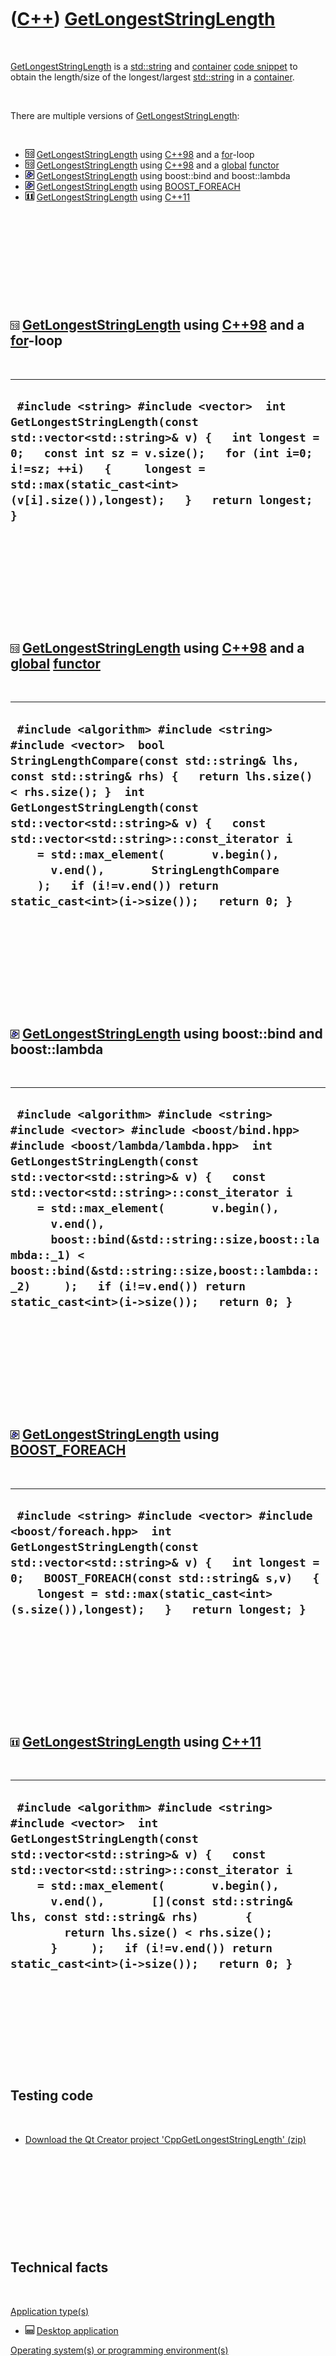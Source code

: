 



 

 

 

 

 

([C++](Cpp.htm)) [GetLongestStringLength](CppGetLongestStringLength.htm)
========================================================================

 

[GetLongestStringLength](CppGetLongestStringLength.htm) is a
[std::string](CppString.htm) and [container](CppContainer.htm) [code
snippet](CppCodeSnippets.htm) to obtain the length/size of the
longest/largest [std::string](CppString.htm) in a
[container](CppContainer.htm).

 

There are multiple versions of
[GetLongestStringLength](CppGetLongestStringLength.htm):

 

-   ![C++98](PicCpp98.png)
    [GetLongestStringLength](CppGetLongestStringLength.htm) using
    [C++98](Cpp98.htm) and a [for](CppFor.htm)-loop
-   ![C++98](PicCpp98.png)
    [GetLongestStringLength](CppGetLongestStringLength.htm) using
    [C++98](Cpp98.htm) and a [global](CppGlobal.htm)
    [functor](CppFunctor.htm)
-   ![Boost](PicBoost.png)
    [GetLongestStringLength](CppGetLongestStringLength.htm) using
    boost::bind and boost::lambda
-   ![Boost](PicBoost.png)
    [GetLongestStringLength](CppGetLongestStringLength.htm) using
    [BOOST\_FOREACH](CppBOOST_FOREACH.htm)
-   ![C++11](PicCpp11.png)
    [GetLongestStringLength](CppGetLongestStringLength.htm) using
    [C++11](Cpp11.htm)

 

 

 

 

 

![C++98](PicCpp98.png) [GetLongestStringLength](CppGetLongestStringLength.htm) using [C++98](Cpp98.htm) and a [for](CppFor.htm)-loop
------------------------------------------------------------------------------------------------------------------------------------

 

  ------------------------------------------------------------------------------------------------------------------------------------------------------------------------------------------------------------------------------------------------------------------------------
  ` #include <string> #include <vector>  int GetLongestStringLength(const std::vector<std::string>& v) {   int longest = 0;   const int sz = v.size();   for (int i=0; i!=sz; ++i)   {     longest = std::max(static_cast<int>(v[i].size()),longest);   }   return longest; }`
  ------------------------------------------------------------------------------------------------------------------------------------------------------------------------------------------------------------------------------------------------------------------------------

 

 

 

 

 

![C++98](PicCpp98.png) [GetLongestStringLength](CppGetLongestStringLength.htm) using [C++98](Cpp98.htm) and a [global](CppGlobal.htm) [functor](CppFunctor.htm)
---------------------------------------------------------------------------------------------------------------------------------------------------------------

 

  --------------------------------------------------------------------------------------------------------------------------------------------------------------------------------------------------------------------------------------------------------------------------------------------------------------------------------------------------------------------------------------------------------------------------------------------------------------
  ` #include <algorithm> #include <string> #include <vector>  bool StringLengthCompare(const std::string& lhs, const std::string& rhs) {   return lhs.size() < rhs.size(); }  int GetLongestStringLength(const std::vector<std::string>& v) {   const std::vector<std::string>::const_iterator i     = std::max_element(       v.begin(),       v.end(),       StringLengthCompare     );   if (i!=v.end()) return static_cast<int>(i->size());   return 0; }`
  --------------------------------------------------------------------------------------------------------------------------------------------------------------------------------------------------------------------------------------------------------------------------------------------------------------------------------------------------------------------------------------------------------------------------------------------------------------

 

 

 

 

 

![Boost](PicBoost.png) [GetLongestStringLength](CppGetLongestStringLength.htm) using boost::bind and boost::lambda
------------------------------------------------------------------------------------------------------------------

 

  ---------------------------------------------------------------------------------------------------------------------------------------------------------------------------------------------------------------------------------------------------------------------------------------------------------------------------------------------------------------------------------------------------------------------------------------------------------------------------------------------
  ` #include <algorithm> #include <string> #include <vector> #include <boost/bind.hpp> #include <boost/lambda/lambda.hpp>  int GetLongestStringLength(const std::vector<std::string>& v) {   const std::vector<std::string>::const_iterator i     = std::max_element(       v.begin(),       v.end(),       boost::bind(&std::string::size,boost::lambda::_1) < boost::bind(&std::string::size,boost::lambda::_2)     );   if (i!=v.end()) return static_cast<int>(i->size());   return 0; }`
  ---------------------------------------------------------------------------------------------------------------------------------------------------------------------------------------------------------------------------------------------------------------------------------------------------------------------------------------------------------------------------------------------------------------------------------------------------------------------------------------------

 

 

 

 

 

![Boost](PicBoost.png) [GetLongestStringLength](CppGetLongestStringLength.htm) using [BOOST\_FOREACH](CppBOOST_FOREACH.htm)
---------------------------------------------------------------------------------------------------------------------------

 

  -----------------------------------------------------------------------------------------------------------------------------------------------------------------------------------------------------------------------------------------------------------------------------------------
  ` #include <string> #include <vector> #include <boost/foreach.hpp>  int GetLongestStringLength(const std::vector<std::string>& v) {   int longest = 0;   BOOST_FOREACH(const std::string& s,v)   {     longest = std::max(static_cast<int>(s.size()),longest);   }   return longest; }`
  -----------------------------------------------------------------------------------------------------------------------------------------------------------------------------------------------------------------------------------------------------------------------------------------

 

 

 

 

 

![C++11](PicCpp11.png) [GetLongestStringLength](CppGetLongestStringLength.htm) using [C++11](Cpp11.htm)
-------------------------------------------------------------------------------------------------------

 

  -------------------------------------------------------------------------------------------------------------------------------------------------------------------------------------------------------------------------------------------------------------------------------------------------------------------------------------------------------------------------------------------------------------------------------------
  ` #include <algorithm> #include <string> #include <vector>  int GetLongestStringLength(const std::vector<std::string>& v) {   const std::vector<std::string>::const_iterator i     = std::max_element(       v.begin(),       v.end(),       [](const std::string& lhs, const std::string& rhs)       {         return lhs.size() < rhs.size();       }     );   if (i!=v.end()) return static_cast<int>(i->size());   return 0; }`
  -------------------------------------------------------------------------------------------------------------------------------------------------------------------------------------------------------------------------------------------------------------------------------------------------------------------------------------------------------------------------------------------------------------------------------------

 

 

 

 

 

Testing code
------------

 

-   [Download the Qt Creator project
    'CppGetLongestStringLength' (zip)](CppGetLongestStringLength.zip)

 

 

 

 

 

Technical facts
---------------

 

[Application type(s)](CppApplication.htm)

-   ![Desktop](PicDesktop.png) [Desktop
    application](CppDesktopApplication.htm)

[Operating system(s) or programming environment(s)](CppOs.htm)

-   ![Lubuntu](PicLubuntu.png) [Lubuntu](CppLubuntu.htm) 12.10 (quantal)

[IDE(s)](CppIde.htm):

-   ![Qt Creator](PicQtCreator.png) [Qt Creator](CppQtCreator.htm) 2.5.2

[Project type](CppQtProjectType.htm):

-   ![console](PicConsole.png) [Console
    application](CppConsoleApplication.htm)

[C++ standard](CppStandard.htm):

-   ![C++11](PicCpp11.png) [C++11](Cpp11.htm)

[Compiler(s)](CppCompiler.htm):

-   [G++](CppGpp.htm) 4.7.2

[Libraries](CppLibrary.htm) used:

-   ![STL](PicStl.png) [STL](CppStl.htm): GNU ISO C++ Library, version
    4.7.2

 

 

 

 

 

[Qt project file](CppQtProjectFile.htm): CppGetLongestStringLength.pro
----------------------------------------------------------------------

 

  ------------------------------------------------------------------------------------------------------------------------------------
  ` TEMPLATE = app CONFIG += console CONFIG -= qt SOURCES += main.cpp QMAKE_CXXFLAGS += -std=c++11 -Wall -Wextra -Weffc++ -Werror  `
  ------------------------------------------------------------------------------------------------------------------------------------

 

 

 

 

 

main.cpp
--------

 

  ------------------------------------------------------------------------------------------------------------------------------------------------------------------------------------------------------------------------------------------------------------------------------------------------------------------------------------------------------------------------------------------------------------------------------------------------------------------------------------------------------------------------------------------------------------------------------------------------------------------------------------------------------------------------------------------------------------------------------------------------------------------------------------------------------------------------------------------------------------------------------------------------------------------------------------------------------------------------------------------------------------------------------------------------------------------------------------------------------------------------------------------------------------------------------------------------------------------------------------------------------------------------------------------------------------------------------------------------------------------------------------------------------------------------------------------------------------------------------------------------------------------------------------------------------------------------------------------------------------------------------------------------------------------------------------------------------------------------------------------------------------------------------------------------------------------------------------------------------------------------------------------------------------------------------------------------------------------------------------------------------------------------------------------------------------------------------------------------------------------------------------------------------------------------------------------------------------------------------------------------------------------------------------------------------------------------------------------------------------------------------------------------------------------------------------------------------------------------------------------------------------------------------------------------------------------------------------------------------------------------------------------------------------------------------------------------------------------------------------------------------------------------------------------------------------------------------------------------------------------------------------------------------------------------------------------------------------------------------------------------------------------------------------------------------------------------------------------------------------------------------------------------------------------------------------------------------------------------------------------------------------------------------------------------------------------------------------------------------------------------------------------------------------------------------------------------------------------------------------------------------------------------------------------------------------------------------------------------------------------------------------------------------------------------------------------------------------------------------------------------------------------------------------------------------------------------------------------------------------------------------------------------------------------------------------------------------------------------------------------------------------------
  ` #include <algorithm> #include <string> #include <vector>  int GetLongestStringLengthCpp11(const std::vector<std::string>& v) {   const std::vector<std::string>::const_iterator i     = std::max_element(       v.begin(),       v.end(),       [](const std::string& lhs, const std::string& rhs)       {         return lhs.size() < rhs.size();       }     );   if (i!=v.end()) return static_cast<int>(i->size());   return 0; }  int GetLongestStringLengthCpp98ForLoop(const std::vector<std::string>& v) {   int longest = 0;   const int sz = v.size();   for (int i=0; i!=sz; ++i)   {     longest = std::max(static_cast<int>(v[i].size()),longest);   }   return longest; }   #ifdef IF_I_ONLY_KNEW_HOW_TO_GET_THIS_WORKING_7737346578649782927896 #include <functional>  int GetLongestStringLengthCpp98Functor(const std::vector<std::string>& v) {   const std::vector<std::string>::const_iterator i     = std::max_element(       v.begin(),       v.end(),       std::mem_fun_ref(&std::string::size)     );   if (i!=v.end()) return static_cast<int>(i->size());   return 0; } #endif  bool StringLengthCompare(const std::string& lhs, const std::string& rhs) {   return lhs.size() < rhs.size(); }  int GetLongestStringLengthCpp98CustomFunctor(const std::vector<std::string>& v) {   const std::vector<std::string>::const_iterator i     = std::max_element(       v.begin(),       v.end(),       StringLengthCompare     );   if (i!=v.end()) return static_cast<int>(i->size());   return 0; }  #include <boost/foreach.hpp> int GetLongestStringLengthBoostForeach(const std::vector<std::string>& v) {   int longest = 0;   BOOST_FOREACH(const std::string& s,v)   {     longest = std::max(static_cast<int>(s.size()),longest);   }   return longest;  }  #include <boost/bind.hpp> #include <boost/lambda/lambda.hpp>  int GetLongestStringLengthBoostBind(const std::vector<std::string>& v) {   const std::vector<std::string>::const_iterator i     = std::max_element(       v.begin(),       v.end(),       boost::bind(&std::string::size,boost::lambda::_1) < boost::bind(&std::string::size,boost::lambda::_2)     );   if (i!=v.end()) return static_cast<int>(i->size());   return 0; }   #include <cassert>  int main() {   {     const std::vector<std::string> v = { "1","123","123456","12345678","123456789" };     const int expected = 9;     assert(GetLongestStringLengthCpp11(v) == expected);     assert(GetLongestStringLengthBoostBind(v) == expected);     assert(GetLongestStringLengthBoostForeach(v) == expected);     assert(GetLongestStringLengthCpp98CustomFunctor(v) == expected);     assert(GetLongestStringLengthCpp98ForLoop(v) == expected);   }   {     const std::vector<std::string> v = { "1","23","456","78","123456789","01","23","456","78","9" };     const int expected = 9;     assert(GetLongestStringLengthCpp11(v) == expected);     assert(GetLongestStringLengthBoostBind(v) == expected);     assert(GetLongestStringLengthBoostForeach(v) == expected);     assert(GetLongestStringLengthCpp98CustomFunctor(v) == expected);     assert(GetLongestStringLengthCpp98ForLoop(v) == expected);   }   {     const std::vector<std::string> v = { "x" };     const int expected = 1;     assert(GetLongestStringLengthCpp11(v) == expected);     assert(GetLongestStringLengthBoostBind(v) == expected);     assert(GetLongestStringLengthBoostForeach(v) == expected);     assert(GetLongestStringLengthCpp98CustomFunctor(v) == expected);     assert(GetLongestStringLengthCpp98ForLoop(v) == expected);   }   {     const std::vector<std::string> v = { };     const int expected = 0;     assert(GetLongestStringLengthCpp11(v) == expected);     assert(GetLongestStringLengthBoostBind(v) == expected);     assert(GetLongestStringLengthBoostForeach(v) == expected);     assert(GetLongestStringLengthCpp98CustomFunctor(v) == expected);     assert(GetLongestStringLengthCpp98ForLoop(v) == expected);   } } `
  ------------------------------------------------------------------------------------------------------------------------------------------------------------------------------------------------------------------------------------------------------------------------------------------------------------------------------------------------------------------------------------------------------------------------------------------------------------------------------------------------------------------------------------------------------------------------------------------------------------------------------------------------------------------------------------------------------------------------------------------------------------------------------------------------------------------------------------------------------------------------------------------------------------------------------------------------------------------------------------------------------------------------------------------------------------------------------------------------------------------------------------------------------------------------------------------------------------------------------------------------------------------------------------------------------------------------------------------------------------------------------------------------------------------------------------------------------------------------------------------------------------------------------------------------------------------------------------------------------------------------------------------------------------------------------------------------------------------------------------------------------------------------------------------------------------------------------------------------------------------------------------------------------------------------------------------------------------------------------------------------------------------------------------------------------------------------------------------------------------------------------------------------------------------------------------------------------------------------------------------------------------------------------------------------------------------------------------------------------------------------------------------------------------------------------------------------------------------------------------------------------------------------------------------------------------------------------------------------------------------------------------------------------------------------------------------------------------------------------------------------------------------------------------------------------------------------------------------------------------------------------------------------------------------------------------------------------------------------------------------------------------------------------------------------------------------------------------------------------------------------------------------------------------------------------------------------------------------------------------------------------------------------------------------------------------------------------------------------------------------------------------------------------------------------------------------------------------------------------------------------------------------------------------------------------------------------------------------------------------------------------------------------------------------------------------------------------------------------------------------------------------------------------------------------------------------------------------------------------------------------------------------------------------------------------------------------------------------------------------------------------------------

 

 

 

 

 





 

[![Valid XHTML 1.0 Strict](valid-xhtml10.png){width="88"
height="31"}](http://validator.w3.org/check?uri=referer)

This page has been created by the [tool](Tools.htm)
[CodeToHtml](ToolCodeToHtml.htm)
